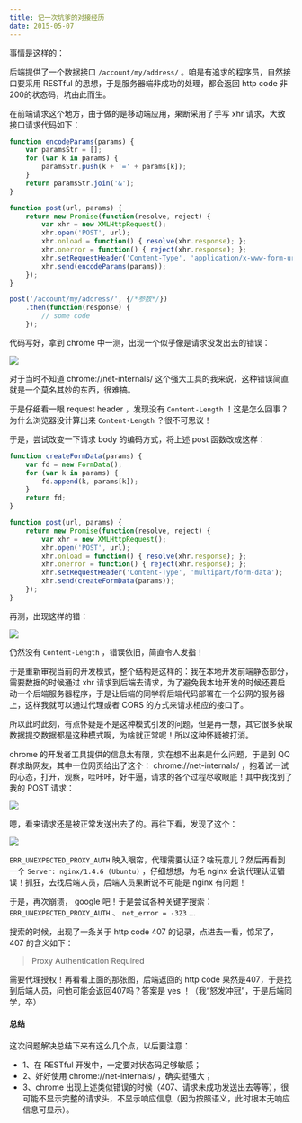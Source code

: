 ```yaml
---
title: 记一次坑爹的对接经历
date: 2015-05-07
---
```


事情是这样的：

后端提供了一个数据接口 `/account/my/address/` 。咱是有追求的程序员，自然接口要采用 RESTful 的思想，于是服务器端非成功的处理，都会返回 http code 非200的状态码，坑由此而生。
<!-- more -->

在前端请求这个地方，由于做的是移动端应用，果断采用了手写 xhr 请求，大致接口请求代码如下：

```js
function encodeParams(params) {
    var paramsStr = [];
    for (var k in params) {
        paramsStr.push(k + '=' + params[k]);
    }
    return paramsStr.join('&');
}

function post(url, params) {
    return new Promise(function(resolve, reject) {
        var xhr = new XMLHttpRequest();
        xhr.open('POST', url);
        xhr.onload = function() { resolve(xhr.response); };
        xhr.onerror = function() { reject(xhr.response); };
        xhr.setRequestHeader('Content-Type', 'application/x-www-form-urlencoded');
        xhr.send(encodeParams(params));
    });
}

post('/account/my/address/', {/*参数*/})
    .then(function(response) {
        // some code
    });
```


代码写好，拿到 chrome 中一测，出现一个似乎像是请求没发出去的错误：

![](https://github.com/yibuyisheng/blogs/blob/master/imgs/1.jpg?raw=true)

对于当时不知道 chrome://net-internals/ 这个强大工具的我来说，这种错误简直就是一个莫名其妙的东西，很难搞。

于是仔细看一眼 request header ，发现没有 `Content-Length` ！这是怎么回事？为什么浏览器没计算出来 `Content-Length` ？很不可思议！

于是，尝试改变一下请求 body 的编码方式，将上述 post 函数改成这样：

```js
function createFormData(params) {
    var fd = new FormData();
    for (var k in params) {
        fd.append(k, params[k]);
    }
    return fd;
}

function post(url, params) {
    return new Promise(function(resolve, reject) {
        var xhr = new XMLHttpRequest();
        xhr.open('POST', url);
        xhr.onload = function() { resolve(xhr.response); };
        xhr.onerror = function() { reject(xhr.response); };
        xhr.setRequestHeader('Content-Type', 'multipart/form-data');
        xhr.send(createFormData(params));
    });
}
```

再测，出现这样的错：

![](https://github.com/yibuyisheng/blogs/blob/master/imgs/2.jpg?raw=true)

仍然没有 `Content-Length` ，错误依旧，简直令人发指！

于是重新审视当前的开发模式，整个结构是这样的：我在本地开发前端静态部分，需要数据的时候通过 xhr 请求到后端去请求，为了避免我本地开发的时候还要启动一个后端服务器程序，于是让后端的同学将后端代码部署在一个公网的服务器上，这样我就可以通过代理或者 CORS 的方式来请求相应的接口了。

所以此时此刻，有点怀疑是不是这种模式引发的问题，但是再一想，其它很多获取数据提交数据都是这种模式啊，为啥就正常呢！所以这种怀疑被打消。

chrome 的开发者工具提供的信息太有限，实在想不出来是什么问题，于是到 QQ 群求助网友，其中一位网页给出了这个： chrome://net-internals/ ，抱着试一试的心态，打开，观察，哇咔咔，好牛逼，请求的各个过程尽收眼底！其中我找到了我的 POST 请求：

![](https://github.com/yibuyisheng/blogs/blob/master/imgs/3.jpg?raw=true)

嗯，看来请求还是被正常发送出去了的。再往下看，发现了这个：

![](https://github.com/yibuyisheng/blogs/blob/master/imgs/4.jpg?raw=true)

`ERR_UNEXPECTED_PROXY_AUTH` 映入眼帘，代理需要认证？啥玩意儿？然后再看到一个 `Server: nginx/1.4.6 (Ubuntu)` ，仔细想想，为毛 nginx 会说代理认证错误！抓狂，去找后端人员，后端人员果断说不可能是 nginx 有问题！

于是，再次崩溃， google 吧！于是尝试各种关键字搜索： `ERR_UNEXPECTED_PROXY_AUTH` 、 `net_error = -323` ...

搜索的时候，出现了一条关于 http code 407 的记录，点进去一看，惊呆了， 407 的含义如下：

> Proxy Authentication Required

需要代理授权！再看看上面的那张图，后端返回的 http code 果然是407，于是找到后端人员，问他可能会返回407吗？答案是 yes ！（我“怒发冲冠”，于是后端同学，卒）

#### 总结

这次问题解决总结下来有这么几个点，以后要注意：

* 1、在 RESTful 开发中，一定要对状态码足够敏感；
* 2、好好使用 chrome://net-internals/ ，确实挺强大；
* 3、chrome 出现上述类似错误的时候（407、请求未成功发送出去等等），很可能不显示完整的请求头，不显示响应信息（因为按照语义，此时根本无响应信息可显示）。


